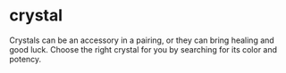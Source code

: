 # crystal
Crystals can be an accessory in a pairing, or they can bring healing and good luck. Choose the right crystal for you by searching for its color and potency.
